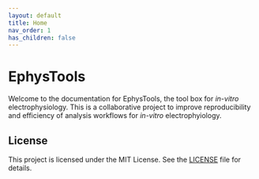 ```yaml
---
layout: default
title: Home
nav_order: 1
has_children: false
---
```


# EphysTools

Welcome to the documentation for EphysTools, the tool box for *in-vitro* electrophysiology. This is a collaborative project to improve reproducibility and efficiency of analysis workflows for *in-vitro* electrophyiology.

## License

This project is licensed under the MIT License. See the [LICENSE](LICENSE.md) file for details.
